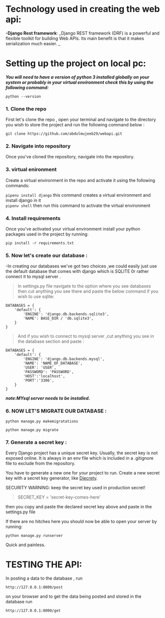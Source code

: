 # Technology used in creating the web api:

**-Django Rest framework**:
_Django REST framework (DRF) is a powerful and flexible toolkit for building Web APIs. Its main benefit is that it makes serialization much easier.
_

# Setting up the project on local pc:

***You will need to have a version of python 3 installed globally on your system  or probably in your virtual environment 
check this by using the following command:***

```python --version```


### 1. Clone the repo
First let's clone the repo , open your terminal and  navigate to the directory you wish to store the project and run the following command below :

`git clone https://github.com/abdulmujeeb29/webapi.git`

### 2. Navigate into  repository
Once you've cloned the repository, navigate into the repository.

### 3. virtual enironment
Create a virtual environment in the repo and activate it using the following commands:

```pipenv install django``` this command creates a virtual environment and install django in it  
```pipenv shell```  then run this command to activate the virtual environment 

### 4. Install requirements
Once you've activated your virtual environment install your python packages used in the project by running:

```
pip install -r requirements.txt
```

### 5. Now let's create our database :
-In creating our databases we've got two choices ,we could easily just  use the default database that comes with django which is SQLITE 0r rather connect it to mysql server .

>In settings.py file navigate to the option where you see databases then cut anything you see there and paste the below command if you wish to use sqlite:
```
DATABASES = {
    'default': {
        'ENGINE': 'django.db.backends.sqlite3',
        'NAME': BASE_DIR / 'db.sqlite3',
    }
}
```

> And if you wish to connect to mysql server ,cut anything you see in the database section and paste :
```
DATABASES = {
    'default': {
        'ENGINE': 'django.db.backends.mysql',
        'NAME': 'NAME_OF_DATABASE',
        'USER': 'USER',
        'PASSWORD': 'PASSWORD',
        'HOST':'localhost',
        'PORT':'3306',
    }
}
```

***note:MYsql server needs to be installed.***

### 6. NOW LET'S MIGRATE OUR DATABASE :

```
python manage.py makemigratations
```
```
python manage.py migrate
```

### 7. Generate a secret key :

Every Django project has a unique secret key. Usually, the secret key is not exposed online. It is always in an env file which is included in a .gitignore file to exclude from the repository.

You have to generate a new one for your project to run. Create a new secret key with a secret key generator, like [Djecrety]( https://djecrety.ir/).

 SECURITY WARNING: keep the secret key used in production secret!
> SECRET_KEY = 'secret-key-comes-here'

then you copy and paste the declared secret key above and paste in the settings.py file 


If there are no hitches here you should now be able to open your server by running:
```
python manage.py runserver
```
Quick and painless. 

# TESTING THE API:

In posting  a data to the database , run
```
http://127.0.0.1:8000/post
```
on your browser and to get the data being posted and stored in the database run
```
http://127.0.0.1:8000/get
```
